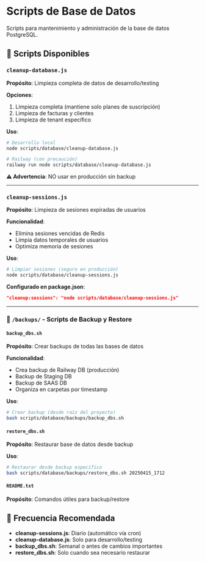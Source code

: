 # Scripts de Base de Datos

Scripts para mantenimiento y administración de la base de datos PostgreSQL.

## 📝 Scripts Disponibles

### `cleanup-database.js`
**Propósito**: Limpieza completa de datos de desarrollo/testing

**Opciones**:
1. Limpieza completa (mantiene solo planes de suscripción)
2. Limpieza de facturas y clientes
3. Limpieza de tenant específico

**Uso**:
```bash
# Desarrollo local
node scripts/database/cleanup-database.js

# Railway (con precaución)
railway run node scripts/database/cleanup-database.js
```

**⚠️ Advertencia**: NO usar en producción sin backup

---

### `cleanup-sessions.js`
**Propósito**: Limpieza de sesiones expiradas de usuarios

**Funcionalidad**:
- Elimina sesiones vencidas de Redis
- Limpia datos temporales de usuarios
- Optimiza memoria de sesiones

**Uso**:
```bash
# Limpiar sesiones (seguro en producción)
node scripts/database/cleanup-sessions.js
```

**Configurado en package.json**:
```json
"cleanup:sessions": "node scripts/database/cleanup-sessions.js"
```

---

### 📂 `/backups/` - Scripts de Backup y Restore

#### `backup_dbs.sh`
**Propósito**: Crear backups de todas las bases de datos

**Funcionalidad**:
- Crea backup de Railway DB (producción)
- Backup de Staging DB
- Backup de SAAS DB
- Organiza en carpetas por timestamp

**Uso**:
```bash
# Crear backup (desde raíz del proyecto)
bash scripts/database/backups/backup_dbs.sh
```

#### `restore_dbs.sh`
**Propósito**: Restaurar base de datos desde backup

**Uso**:
```bash
# Restaurar desde backup específico
bash scripts/database/backups/restore_dbs.sh 20250415_1712
```

#### `README.txt`
**Propósito**: Comandos útiles para backup/restore

## 🔄 Frecuencia Recomendada

- **cleanup-sessions.js**: Diario (automático vía cron)
- **cleanup-database.js**: Solo para desarrollo/testing
- **backup_dbs.sh**: Semanal o antes de cambios importantes
- **restore_dbs.sh**: Solo cuando sea necesario restaurar